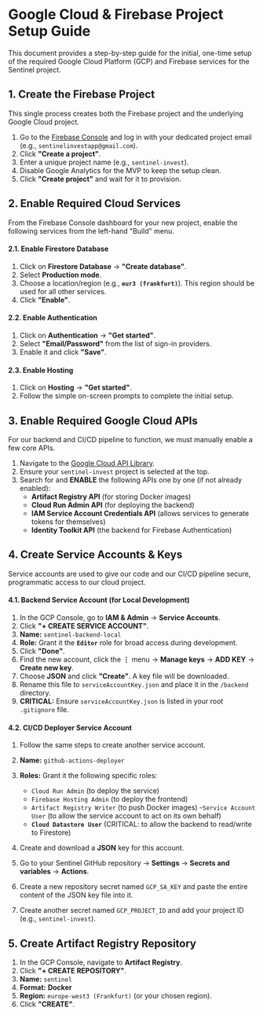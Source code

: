 # Google Cloud & Firebase Project Setup Guide

This document provides a step-by-step guide for the initial, one-time setup of the required Google Cloud Platform (GCP) and Firebase services for the Sentinel project.

## 1. Create the Firebase Project

This single process creates both the Firebase project and the underlying Google Cloud project.

1.  Go to the [Firebase Console](https://console.firebase.google.com/) and log in with your dedicated project email (e.g., `sentinelinvestapp@gmail.com`).
2.  Click **"Create a project"**.
3.  Enter a unique project name (e.g., `sentinel-invest`).
4.  Disable Google Analytics for the MVP to keep the setup clean.
5.  Click **"Create project"** and wait for it to provision.

## 2. Enable Required Cloud Services

From the Firebase Console dashboard for your new project, enable the following services from the left-hand "Build" menu.

#### 2.1. Enable Firestore Database
1.  Click on **Firestore Database** -> **"Create database"**.
2.  Select **Production mode**.
3.  Choose a location/region (e.g., **`eur3 (frankfurt)`**). This region should be used for all other services.
4.  Click **"Enable"**.

#### 2.2. Enable Authentication
1.  Click on **Authentication** -> **"Get started"**.
2.  Select **"Email/Password"** from the list of sign-in providers.
3.  Enable it and click **"Save"**.

#### 2.3. Enable Hosting
1.  Click on **Hosting** -> **"Get started"**.
2.  Follow the simple on-screen prompts to complete the initial setup.

## 3. Enable Required Google Cloud APIs

For our backend and CI/CD pipeline to function, we must manually enable a few core APIs.

1.  Navigate to the [Google Cloud API Library](https://console.cloud.google.com/apis/library).
2.  Ensure your `sentinel-invest` project is selected at the top.
3.  Search for and **ENABLE** the following APIs one by one (if not already enabled):
    -   **Artifact Registry API** (for storing Docker images)
    -   **Cloud Run Admin API** (for deploying the backend)
    -   **IAM Service Account Credentials API** (allows services to generate tokens for themselves)
    -   **Identity Toolkit API** (the backend for Firebase Authentication)

## 4. Create Service Accounts & Keys

Service accounts are used to give our code and our CI/CD pipeline secure, programmatic access to our cloud project.

#### 4.1. Backend Service Account (for Local Development)
1.  In the GCP Console, go to **IAM & Admin** -> **Service Accounts**.
2.  Click **"+ CREATE SERVICE ACCOUNT"**.
3.  **Name:** `sentinel-backend-local`
4.  **Role:** Grant it the **`Editor`** role for broad access during development.
5.  Click **"Done"**.
6.  Find the new account, click the **⋮** menu -> **Manage keys** -> **ADD KEY** -> **Create new key**.
7.  Choose **JSON** and click **"Create"**. A key file will be downloaded.
8.  Rename this file to `serviceAccountKey.json` and place it in the `/backend` directory.
9.  **CRITICAL:** Ensure `serviceAccountKey.json` is listed in your root `.gitignore` file.

#### 4.2. CI/CD Deployer Service Account

1. Follow the same steps to create another service account.

2. **Name:** `github-actions-deployer`

3. **Roles:** Grant it the following specific roles:

    - `Cloud Run Admin` (to deploy the service)
    - `Firebase Hosting Admin` (to deploy the frontend)
    - `Artifact Registry Writer` (to push Docker images)
    -`Service Account User` (to allow the service account to act on its own behalf)
    - **`Cloud Datastore User`** (CRITICAL: to allow the backend to read/write to Firestore)

4. Create and download a **JSON** key for this account.

5. Go to your Sentinel GitHub repository -> **Settings** -> **Secrets and variables** -> **Actions**.

6. Create a new repository secret named `GCP_SA_KEY` and paste the entire content of the JSON key file into it.

7. Create another secret named `GCP_PROJECT_ID` and add your project ID (e.g., `sentinel-invest`).

## 5. Create Artifact Registry Repository

1.  In the GCP Console, navigate to **Artifact Registry**.
2.  Click **"+ CREATE REPOSITORY"**.
3.  **Name:** `sentinel`
4.  **Format:** **Docker**
5.  **Region:** `europe-west3 (Frankfurt)` (or your chosen region).
6.  Click **"CREATE"**.

